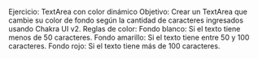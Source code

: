 Ejercicio: TextArea con color dinámico Objetivo: Crear un TextArea que cambie su color de fondo según la cantidad de caracteres ingresados usando Chakra UI v2. Reglas de color: Fondo blanco: Si el texto tiene menos de 50 caracteres. Fondo amarillo: Si el texto tiene entre 50 y 100 caracteres. Fondo rojo: Si el texto tiene más de 100 caracteres.